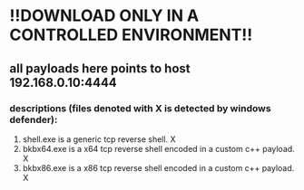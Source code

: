 # !!DOWNLOAD ONLY IN A CONTROLLED ENVIRONMENT!!

## all payloads here points to host 192.168.0.10:4444

### descriptions (files denoted with X is detected by windows defender):
1. shell.exe is a generic tcp reverse shell. X
2. bkbx64.exe is a x64 tcp reverse shell encoded in a custom c++ payload. X
3. bkbx86.exe is a x86 tcp reverse shell encoded in a custom c++ payload. X
